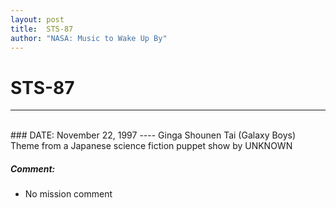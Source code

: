 ```yaml
---
layout: post
title:  STS-87
author: "NASA: Music to Wake Up By"
---
```


# STS-87
----
<br/>
### DATE: November 22, 1997
----
Ginga Shounen Tai (Galaxy Boys) Theme from a Japanese science fiction puppet show by UNKNOWN

##### Comment:
* No mission comment
